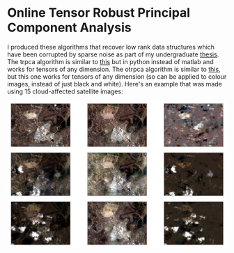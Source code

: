 # Online Tensor Robust Principal Component Analysis

I produced these algorithms that recover low rank data structures which have been corrupted by sparse noise as part of my undergraduate [thesis](https://openresearch-repository.anu.edu.au/handle/1885/170630). The trpca algorithm is similar to [this](https://github.com/canyilu/Tensor-Robust-Principal-Component-Analysis-TRPCA) but in python instead of matlab and works for tensors of any dimension. The otrpca algorithm is similar to [this](http://www.merl.com/publications/docs/TR2016-004.pdf), but this one works for tensors of any dimension (so can be applied to colour images, instead of just black and white). Here's an example that was made using 15 cloud-affected satellite images:

![](/example.png?raw=true)